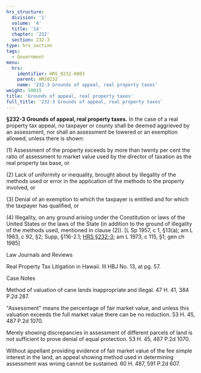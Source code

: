```yaml
---
hrs_structure:
  division: '1'
  volume: '4'
  title: '14'
  chapter: '232'
  section: 232-3
type: hrs_section
tags:
  - Government
menu:
  hrs:
    identifier: HRS_0232-0003
    parent: HRS0232
    name: '232-3 Grounds of appeal, real property taxes'
weight: 58015
title: 'Grounds of appeal, real property taxes'
full_title: '232-3 Grounds of appeal, real property taxes'
---
```

**§232-3 Grounds of appeal, real property taxes.** In the case of a real property tax appeal, no taxpayer or county shall be deemed aggrieved by an assessment, nor shall an assessment be lowered or an exemption allowed, unless there is shown:

(1) Assessment of the property exceeds by more than twenty per cent the ratio of assessment to market value used by the director of taxation as the real property tax base, or

(2) Lack of uniformity or inequality, brought about by illegality of the methods used or error in the application of the methods to the property involved, or

(3) Denial of an exemption to which the taxpayer is entitled and for which the taxpayer has qualified, or

(4) Illegality, on any ground arising under the Constitution or laws of the United States or the laws of the State (in addition to the ground of illegality of the methods used, mentioned in clause (2)). [L Sp 1957, c 1, §13(a); am L 1963, c 92, §2; Supp, §116-2.1; [HRS §232-3](/title-14/chapter-232/section-232-3/); am L 1973, c 115, §1; gen ch 1985]

Law Journals and Reviews

Real Property Tax Litigation in Hawaii. III HBJ No. 13, at pg. 57.

Case Notes

Method of valuation of cane lands inappropriate and illegal. 47 H. 41, 384 P.2d 287.

"Assessment" means the percentage of fair market value, and unless this valuation exceeds the full market value there can be no reduction. 53 H. 45, 487 P.2d 1070.

Merely showing discrepancies in assessment of different parcels of land is not sufficient to prove denial of equal protection. 53 H. 45, 487 P.2d 1070.

Without appellant providing evidence of fair market value of the fee simple interest in the land, an appeal showing method used in determining assessment was wrong cannot be sustained. 60 H. 487, 591 P.2d 607.